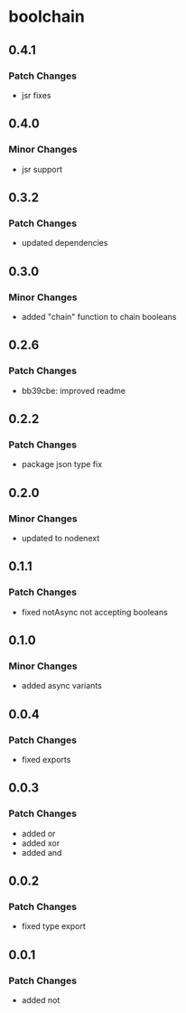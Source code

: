 # boolchain

## 0.4.1

### Patch Changes

- jsr fixes

## 0.4.0

### Minor Changes

- jsr support

## 0.3.2

### Patch Changes

- updated dependencies

## 0.3.0

### Minor Changes

- added "chain" function to chain booleans

## 0.2.6

### Patch Changes

- bb39cbe: improved readme

## 0.2.2

### Patch Changes

- package json type fix

## 0.2.0

### Minor Changes

- updated to nodenext

## 0.1.1

### Patch Changes

- fixed notAsync not accepting booleans

## 0.1.0

### Minor Changes

- added async variants

## 0.0.4

### Patch Changes

- fixed exports

## 0.0.3

### Patch Changes

- added or
- added xor
- added and

## 0.0.2

### Patch Changes

- fixed type export

## 0.0.1

### Patch Changes

- added not
